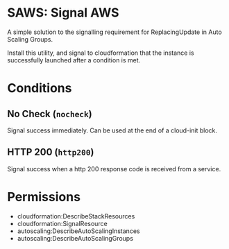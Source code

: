 # SAWS: Signal AWS

A simple solution to the signalling requirement for ReplacingUpdate in Auto Scaling Groups.

Install this utility, and signal to cloudformation that the instance is successfully launched after a condition is met.

# Conditions

## No Check (`nocheck`)

Signal success immediately.  Can be used at the end of a cloud-init block.

## HTTP 200 (`http200`)

Signal success when a http 200 response code is received from a service.

# Permissions

  * cloudformation:DescribeStackResources
  * cloudformation:SignalResource
  * autoscaling:DescribeAutoScalingInstances
  * autoscaling:DescribeAutoScalingGroups
